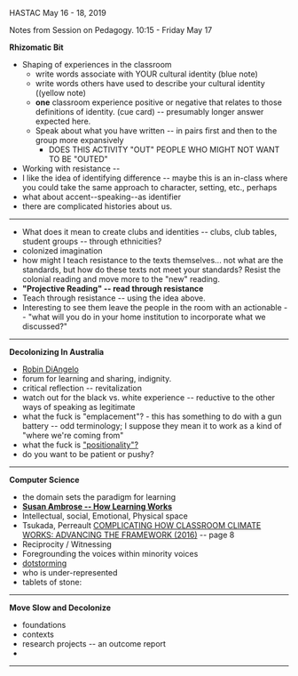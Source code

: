 
HASTAC
May 16 - 18, 2019

Notes from Session on Pedagogy. 
10:15 - Friday May 17

**Rhizomatic Bit**

- Shaping of experiences in the classroom
	- write words associate with YOUR cultural identity (blue note)
	- write words others have used to describe your cultural identity ((yellow note)
	- **one** classroom experience positive or negative that relates to those definitions of identity. (cue card) -- presumably longer answer expected here. 
	- Speak about what you have written -- in pairs first and then to the group more expansively
		- DOES THIS ACTIVITY "OUT" PEOPLE WHO MIGHT NOT WANT TO BE "OUTED"
- Working with resistance -- 
- I like the idea of identifying difference -- maybe this is an in-class where you could take the same approach to character, setting, etc., perhaps 
- what about accent--speaking--as identifier 
- there are complicated histories about us. 

---

- What does it mean to create clubs and identities -- clubs, club tables, student groups -- through ethnicities?
- colonized imagination
- how might I teach resistance to the texts themselves... not what are the standards, but how do these texts not meet your standards? Resist the colonial reading and move more to the "new" reading. 
- **"Projective Reading" -- read through resistance**
- Teach through resistance -- using the idea above. 
- Interesting to see them leave the people in the room with an actionable -- "what will you do in your home institution to incorporate what we discussed?"

--- 

**Decolonizing In Australia**

- [Robin DiAngelo](https://en.wikipedia.org/wiki/White_privilege#White_fragility) 
- forum for learning and sharing, indignity. 
- critical reflection -- revitalization
- watch out for the black vs. white experience -- reductive to the other ways of speaking as legitimate
- what the fuck is "emplacement"? - this has something to do with a gun battery -- odd terminology; I suppose they mean it to work as a kind of "where we're coming from"
- what the fuck is ["positionality"?](https://en.wikipedia.org/wiki/Standpoint_theory)
- do you want to be patient or pushy?

---

**Computer Science**

- the domain sets the paradigm for learning
- [**Susan Ambrose -- How Learning Works**](https://firstliteracy.org/wp-content/uploads/2015/07/How-Learning-Works.pdf)
- Intellectual, social, Emotional, Physical space
- Tsukada, Perreault [COMPLICATING HOW CLASSROOM CLIMATE WORKS: ADVANCING THE FRAMEWORK (2016)](https://www.kpu.ca/sites/default/files/Transformative%20Dialogues/TD.9.2.2_Tsukada%26Perreault_Advancing_the_Framework.pdf) -- page 8
- Reciprocity / Witnessing
- Foregrounding the voices within minority voices
- [dotstorming](https://dotstorming.com/)
- who is under-represented
- tablets of stone:

---

**Move Slow and Decolonize**

- foundations
- contexts
- research projects -- an outcome report
-

---


